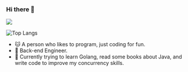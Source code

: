 ### Hi there 👋


![](https://www.codewars.com/users/horacehashmap/badges/large)  



![Top Langs](https://github-readme-stats.vercel.app/api/top-langs/?username=horacehashmap&layout=compact)  

- 🐱 A person who likes to program, just coding for fun.  
- 🤗 Back-end Engineer.  
- 🫥 Currently trying to learn Golang, read some books about Java, and write code to improve my concurrency skills.  


